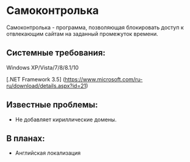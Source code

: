 # Самоконтролька
Самоконтролька - программа, позволяющая блокировать доступ к отвлекающим сайтам на заданный промежуток времени.

Системные требования:
---------------------
Windows XP/Vista/7/8/8.1/10

[.NET Framework 3.5] (https://www.microsoft.com/ru-ru/download/details.aspx?id=21)

Известные проблемы:
-------------------
- Не добавляет кириллические домены.

В планах:
---------
- Английская локализация
